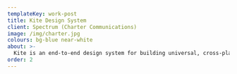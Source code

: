 ```yaml
---
templateKey: work-post
title: Kite Design System
client: Spectrum (Charter Communications)
image: /img/charter.jpg
colours: bg-blue near-white
about: >-
  Kite is an end-to-end design system for building universal, cross-platform product experiences that connect Spectrum customers to the things that matter most.
order: 2
---
```


